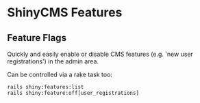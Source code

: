 # ShinyCMS Features

## Feature Flags

Quickly and easily enable or disable CMS features (e.g. 'new user registrations') in the admin area.

Can be controlled via a rake task too:
```
rails shiny:features:list
rails shiny:feature:off[user_registrations]
```

